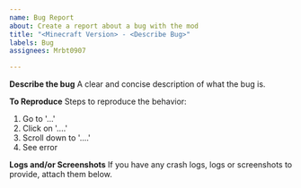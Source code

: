 ```yaml
---
name: Bug Report
about: Create a report about a bug with the mod
title: "<Minecraft Version> - <Describe Bug>"
labels: Bug
assignees: Mrbt0907

---
```


**Describe the bug**
A clear and concise description of what the bug is.

**To Reproduce**
Steps to reproduce the behavior:
1. Go to '...'
2. Click on '....'
3. Scroll down to '....'
4. See error

**Logs and/or Screenshots**
If you have any crash logs, logs or screenshots to provide, attach them below.
